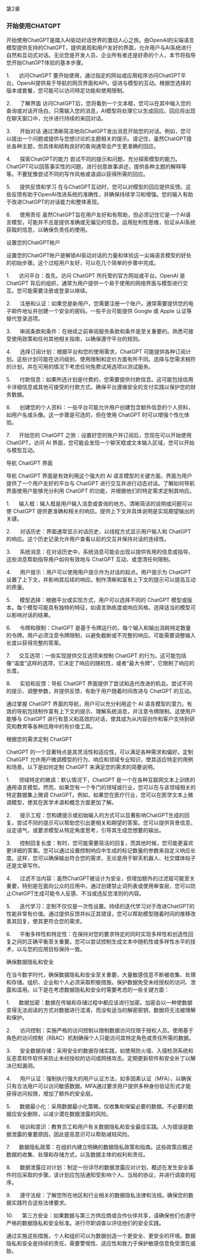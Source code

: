 第2章

### 开始使用CHATGPT

开始使用ChatGPT是踏入AI驱动对话世界的激动人心之旅。由OpenAI的尖端语言模型提供支持的ChatGPT，提供直观和用户友好的界面，允许用户与AI系统进行自然和互动式对话。无论您是开发人员、企业所有者还是好奇的个人，本节将指导您开始ChatGPT体验的基本步骤。

1.      访问ChatGPT 要开始使用，通过指定的网站或应用程序访问ChatGPT平台。OpenAI提供易于导航的网页界面和API，促进与模型的互动。根据您选择的版本或套餐，您可能可以访问特定功能和使用限制。

2.      了解界面 访问ChatGPT后，您将看到一个文本框，您可以在其中输入您的查询或对话开场白。只需输入您的消息，AI模型将处理它以生成回应。回应将出现在聊天窗口中，允许进行持续的来回对话。

3.      开始对话 通过清晰简洁地向ChatGPT发出消息开始您的对话。例如，您可以提出一个问题或提供与您想讨论的主题相关的提示。请记住，虽然ChatGPT擅长各种主题，但具体和结构良好的查询通常会产生更准确的回应。

4.      探索ChatGPT的能力 尝试不同的提示和问题，充分探索模型的能力。ChatGPT可以回答事实性的问题，进行创意故事讲述，提供各种主题的解释等等。不要犹豫尝试不同的写作风格或语调以获得所需的回应。

5.      提供反馈和学习 在与ChatGPT互动时，您可以对模型的回应提供反馈。这些反馈有助于OpenAI改进系统的准确性，并确保持续学习和增强。您的输入有助于改进ChatGPT的对话能力和整体表现。

6.      使用责任 虽然ChatGPT旨在用户友好和有帮助，但必须记住它是一个AI语言模型，可能并不总是提供准确或无偏见的信息。运用批判性思维，验证从AI系统获取的信息，以确保负责任的使用。

设置您的ChatGPT帐户

设置您的ChatGPT帐户是解锁AI驱动对话的力量和体验这一尖端语言模型的好处的初始步骤。这个过程用户友好，可以在几个简单的步骤中完成。

1.      访问平台：首先，访问 ChatGPT 所托管的官方网站或平台。OpenAI 是 ChatGPT 背后的组织，通常为用户提供一个易于使用的网络界面与模型进行交互。您可能需要注册或登录以继续。

2.      注册和认证：如果您是新用户，您需要注册一个账户。通常需要提供您的电子邮件地址并创建一个安全的密码。一些平台可能提供 Google 或 Apple 认证等替代登录选项。

3.      审阅条款和条件：在继续之前审阅服务条款和条件是至关重要的。熟悉可接受使用政策和任何其他相关指南，以确保遵守平台的规则。

4.      选择订阅计划：根据平台和您的使用需求，ChatGPT 可能提供各种订阅计划。这些计划可能在访问级别、使用限制和定价方面有所不同。选择与您需求相符的计划，并在可用的情况下考虑任何免费试用选项以测试服务。

5.      付款信息：如果所选计划是付费的，您需要提供付款信息。这可能包括信用卡详细信息或其他可接受的付款方式。确保平台遵循安全的支付实践以保护您的财务数据。

6.      创建您的个人资料：一些平台可能允许用户创建包含额外信息的个人资料，如用户名或头像。这一步骤是可选的，但在使用 ChatGPT 时可以增强个性化体验。

7.      开始您的 ChatGPT 之旅：设置好您的账户并订阅后，您现在可以开始使用 ChatGPT。访问 AI 界面，您可能会发现一个聊天框或文本输入区域，您可以开始与模型互动。

导航 ChatGPT 界面

导航 ChatGPT 界面是有效利用这个强大的 AI 语言模型的关键方面。界面为用户提供了一个用户友好的平台与 ChatGPT 进行交互并进行动态对话。了解如何导航界面使用户能够充分利用 ChatGPT 的功能，并根据他们的特定需求定制其响应。

1.      输入框：输入框是用户输入消息或查询的地方。清晰简洁的说明或问题可以使 ChatGPT 提供更准确和相关的响应。提供上下文并具体说明是实现期望输出的关键。

2.      对话历史：界面通常显示对话历史，以线程方式显示用户输入和 ChatGPT 的响应。这个历史记录允许用户查看以前的交互并保持对话的连续性。

3.      系统消息：在对话历史中，系统消息可能会出现以提供有用的信息或指导。这些消息帮助指导用户如何有效地与 ChatGPT 互动，或澄清任何限制。

4.      用户提示：用户可以使用用户提示作为对话的起点。用户提示为 ChatGPT 设置了上下文，并影响其后续的响应。制作清晰和富有上下文的提示可以提高互动的质量。

5.      模型选择：根据平台或实现方式，用户可以选择不同的 ChatGPT 模型或版本。每个模型可能具有独特的特征，如语言熟练度或响应风格。选择适当的模型可以影响对话的结果。

6.      令牌和限制：ChatGPT 是基于令牌运行的，每个输入和输出消耗特定数量的令牌。用户必须注意令牌限制，以避免截断或不完整的响应。可能需要调整输入长度以获得完整的答案。

7.      交互选项：一些实现提供交互选项来控制 ChatGPT 的行为。这可能包括像“温度”这样的选项，它决定了响应的随机性，或者“最大令牌”，它限制了响应的长度。

8.      实验和反馈：导航 ChatGPT 界面提供了尝试和迭代改进的机会。尝试不同的提示、调整参数，并提供反馈，有助于用户随着时间改进与 ChatGPT 的互动。

通过掌握 ChatGPT 界面的导航，用户可以充分利用这个 AI 语言模型的潜力。有效的导航包括制作富有上下文的提示、理解系统消息，并注意令牌限制。这使用户能够与 ChatGPT 进行有意义和高效的对话，使其成为从内容创作和客户支持到研究和教育等各种应用中的有价值工具。

根据您的需求定制 ChatGPT

ChatGPT 的一个显著特点是其灵活性和适应性，可以满足各种需求和偏好。定制 ChatGPT 允许用户微调模型的行为、响应和领域专业知识，使其适应特定的用例和场景。以下是如何定制 ChatGPT 来满足您的需求的简要说明。

1.      领域特定的微调：默认情况下，ChatGPT 是一个在各种互联网文本上训练的通用语言模型。然而，如果您有一个专门的领域或行业，您可以在与该领域相关的特定数据集上微调 ChatGPT。例如，如果您在医疗行业，您可以在医学文本上微调模型，使其在医学术语和概念方面更加了解。

2.      提示工程：您构建提示或初始输入的方式可以显著影响ChatGPT生成的回复。尝试不同的提示可以帮助您引出更相关和期望的答案。您可以提供背景信息，设定语气，或要求模型从特定角度思考，引导其生成您想要的输出。

3.      控制回复长度：有时，您可能需要简洁的回复，而其他时候，您可能更喜欢更详细的答案。您可以通过设置控制响应中生成的标记数量的参数来自定义响应长度。这样，您可以确保输出符合您的需求，无论是用于聊天机器人、社交媒体帖子还是文章写作。

4.      过滤不当内容：虽然ChatGPT被设计为安全，但增加额外的过滤层可能至关重要，特别是在面向公众的应用中。通过创建禁止词列表或使用审查层，您可以防止ChatGPT生成可能令人反感、不当或违反您准则的内容。

5.      迭代学习：定制不仅仅是一次性设置。持续的迭代学习对于改进ChatGPT的性能非常有价值。通过提供反馈并纠正其错误，您可以帮助模型随着时间的推移改善其回复，使其更符合您的需求。

6.      平衡多样性和特定性：在保持对您的要求特定的同时实现多样性和创造性回复之间的正确平衡至关重要。您可以尝试控制生成文本中随机性或多样性水平的技术，以与您的应用目标保持一致。

确保数据隐私和安全

在当今数字时代，确保数据隐私和安全至关重要，大量敏感信息不断被收集、处理和存储。组织、企业和个人必须采取积极措施，保护数据免受未经授权的访问、泄露和滥用。以下是在考虑数据隐私和安全时需要考虑的一些关键方面：

1.      数据加密：数据在传输和存储过程中都应该进行加密。加密会以一种使数据变得无法阅读的方式对数据进行混淆，而没有适当的解密密钥，数据将无法被理解和保护。

2.      访问控制：实施严格的访问控制以限制数据访问仅限于授权人员。使用基于角色的访问控制（RBAC）机制确保个人只能访问其特定角色或责任所需的数据。

3.      安全数据存储：采用安全的数据存储实践，如使用防火墙、入侵检测系统和反恶意软件软件来防止未经授权的访问或网络攻击。定期更新软件和安全补丁以解决已知漏洞。

4.      用户认证：强制执行强大的用户认证方法，如多因素认证（MFA），以确保只有合法用户可以访问敏感数据。MFA通过要求用户提供多种身份验证形式才能获得访问权限，增加了额外的安全层。

5.      数据最小化：采用数据最小化策略，仅收集和保留必要的数据。不必要的数据应安全删除，以减少潜在数据泄露的风险。

6.      培训和意识：教育员工和用户有关数据隐私和安全最佳实践。人为错误是数据泄露的重要原因，因此提高意识可以帮助减轻风险。

7.      数据隐私政策：在组织内建立明确的数据隐私政策和指南。这些政策应概述数据的收集、处理和存储方式，以及数据主体的权利和责任。

8.      数据泄露应对计划：制定一份详尽的数据泄露应对计划，概述在发生安全事件时应采取的步骤。该计划应包括通知受影响个人、当局的协议，并进行调查的程序。

9.      遵守法规：了解您所在地区和行业相关的数据隐私法律和法规。确保您的数据实践符合这些法律要求。

10.      第三方安全：如果数据与第三方供应商或合作伙伴共享，请确保他们也遵守严格的数据隐私和安全标准。进行尽职调查以评估他们的安全实践。

通过实施这些措施，个人和组织可以为数据创造一个更安全、更安全的环境。数据隐私和安全是持续的责任，需要警惕性、适应性和致力于保护敏感信息免受潜在威胁。
